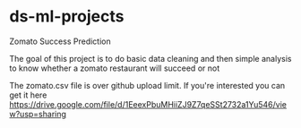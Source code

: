 # ds-ml-projects
 Zomato Success Prediction
 
 The goal of this project is to do basic data cleaning and then simple analysis to know whether a zomato restaurant will succeed or not
 
 The zomato.csv file is over github upload limit. If you're interested you can get it here 
 https://drive.google.com/file/d/1EeexPbuMHiiZJ9Z7qeSSt2732a1Yu546/view?usp=sharing
 